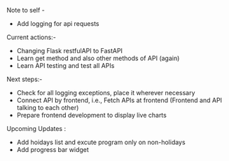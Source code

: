 Note to self -
- Add logging for api requests


Current actions:-
- Changing Flask restfulAPI to FastAPI
- Learn get method and also other methods of API (again)
- Learn API testing and test all APIs


Next steps:-
- Check for all logging exceptions, place it wherever necessary
- Connect API by frontend, i.e., Fetch APIs at frontend (Frontend and API talking to each other)
- Prepare frontend development to display live charts



Upcoming Updates :
- Add hoidays list and excute program only on non-holidays
- Add progress bar widget